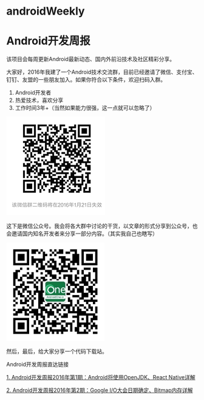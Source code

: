 # androidWeekly
# Android开发周报
该项目会每周更新Android最新动态、国内外前沿技术及社区精彩分享。

大家好，2016年我建了一个Android技术交流群，目前已经邀请了微信、支付宝、钉钉、友盟的一些朋友加入。如果你符合以下条件，欢迎扫码入群。

1. Android开发者
1. 热爱技术，喜欢分享
2. 工作时间3年+（当然如果能力很强，这一点就可以忽略了）

![image](https://github.com/AndroidOne-io/androidWeekly/raw/master/images/group.png)



这下是微信公众号。我会将各大群中讨论的干货，以文章的形式分享到公众号，也会邀请国内知名开发者来分享一部分内容。（其实我自己也瞎写）

 ![image](https://github.com/AndroidOne-io/androidWeekly/raw/master/images/qrcode.jpg)


然后，最后，给大家分享一个代码下载站。


Android开发周报直达链接

[1. Android开发周报2016年第1期：Android将使用OpenJDK、React Native详解](https://github.com/AndroidOne-io/androidWeekly/blob/master/2016年第1期.md)

[2. Android开发周报2016年第2期：Google I/O大会日期确定、Bitmap内存详解](https://github.com/AndroidOne-io/androidWeekly/blob/master/2016年第2期.md)